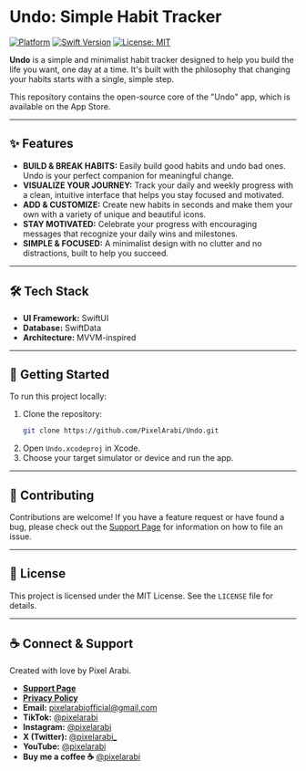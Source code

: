 # Undo: Simple Habit Tracker

[![Platform](https://img.shields.io/badge/platform-iOS-blue.svg)](https://developer.apple.com/ios/)
[![Swift Version](https://img.shields.io/badge/Swift-5.9-orange.svg)](https://swift.org)
[![License: MIT](https://img.shields.io/badge/License-MIT-yellow.svg)](https://opensource.org/licenses/MIT)

**Undo** is a simple and minimalist habit tracker designed to help you build the life you want, one day at a time. It's built with the philosophy that changing your habits starts with a single, simple step.

This repository contains the open-source core of the "Undo" app, which is available on the App Store.

---

## ✨ Features

* **BUILD & BREAK HABITS:** Easily build good habits and undo bad ones. Undo is your perfect companion for meaningful change.
* **VISUALIZE YOUR JOURNEY:** Track your daily and weekly progress with a clean, intuitive interface that helps you stay focused and motivated.
* **ADD & CUSTOMIZE:** Create new habits in seconds and make them your own with a variety of unique and beautiful icons.
* **STAY MOTIVATED:** Celebrate your progress with encouraging messages that recognize your daily wins and milestones.
* **SIMPLE & FOCUSED:** A minimalist design with no clutter and no distractions, built to help you succeed.

---

## 🛠️ Tech Stack

* **UI Framework:** SwiftUI
* **Database:** SwiftData
* **Architecture:** MVVM-inspired

---

## 🚀 Getting Started

To run this project locally:

1.  Clone the repository:
    ```sh
    git clone https://github.com/PixelArabi/Undo.git
    ```
2.  Open `Undo.xcodeproj` in Xcode.
3.  Choose your target simulator or device and run the app.

---

## 🤝 Contributing

Contributions are welcome! If you have a feature request or have found a bug, please check out the [Support Page](./support.md) for information on how to file an issue.

---

## 📄 License

This project is licensed under the MIT License. See the `LICENSE` file for details.

---

## ☕️ Connect & Support

Created with love by Pixel Arabi.

* **[Support Page](./support.md)**
* **[Privacy Policy](./privacy.md)**
* **Email:** [pixelarabiofficial@gmail.com](mailto:pixelarabiofficial@gmail.com)
* **TikTok:** [@pixelarabi](https://www.tiktok.com/@pixelarabi)
* **Instagram:** [@pixelarabi](https://www.instagram.com/pixelarabi)
* **X (Twitter):** [@pixelarabi_](https://x.com/pixelarabi_)
* **YouTube:** [@pixelarabi](https://www.youtube.com/@pixelarabi)
* **Buy me a coffee ☕️** [@pixelarabi](https://buymeacoffee.com/pixelarabi)
